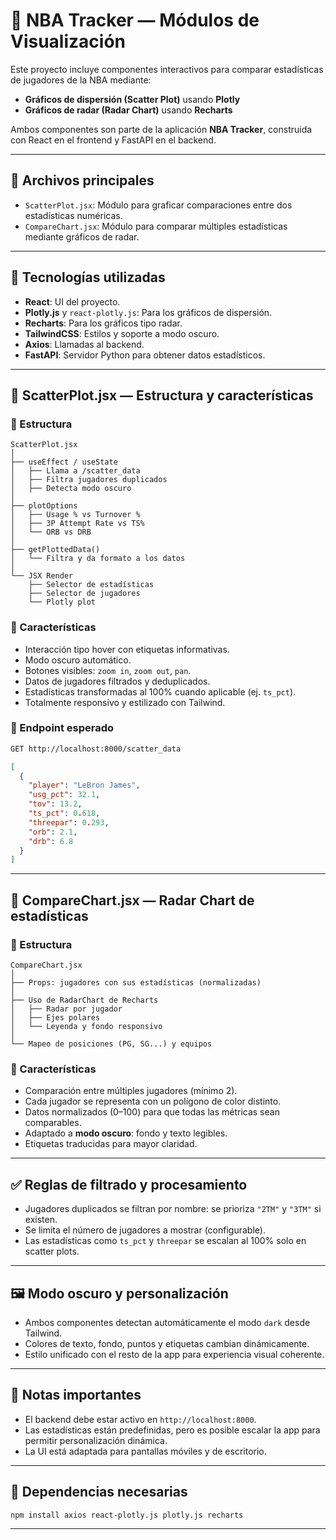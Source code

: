 # 🏀 NBA Tracker — Módulos de Visualización

Este proyecto incluye componentes interactivos para comparar estadísticas de jugadores de la NBA mediante:

- **Gráficos de dispersión (Scatter Plot)** usando **Plotly**
- **Gráficos de radar (Radar Chart)** usando **Recharts**

Ambos componentes son parte de la aplicación **NBA Tracker**, construida con React en el frontend y FastAPI en el backend.

---

## 📁 Archivos principales

- `ScatterPlot.jsx`: Módulo para graficar comparaciones entre dos estadísticas numéricas.
- `CompareChart.jsx`: Módulo para comparar múltiples estadísticas mediante gráficos de radar.

---

## 🔧 Tecnologías utilizadas

- **React**: UI del proyecto.
- **Plotly.js** y `react-plotly.js`: Para los gráficos de dispersión.
- **Recharts**: Para los gráficos tipo radar.
- **TailwindCSS**: Estilos y soporte a modo oscuro.
- **Axios**: Llamadas al backend.
- **FastAPI**: Servidor Python para obtener datos estadísticos.

---

## 🧩 ScatterPlot.jsx — Estructura y características

### 🔹 Estructura

```plaintext
ScatterPlot.jsx
│
├── useEffect / useState
│   ├── Llama a /scatter_data
│   ├── Filtra jugadores duplicados
│   ├── Detecta modo oscuro
│
├── plotOptions
│   ├── Usage % vs Turnover %
│   ├── 3P Attempt Rate vs TS%
│   └── ORB vs DRB
│
├── getPlottedData()
│   └── Filtra y da formato a los datos
│
└── JSX Render
    ├── Selector de estadísticas
    ├── Selector de jugadores
    └── Plotly plot
```

### 🔹 Características

- Interacción tipo hover con etiquetas informativas.
- Modo oscuro automático.
- Botones visibles: `zoom in`, `zoom out`, `pan`.
- Datos de jugadores filtrados y deduplicados.
- Estadísticas transformadas al 100% cuando aplicable (ej. `ts_pct`).
- Totalmente responsivo y estilizado con Tailwind.

### 🔹 Endpoint esperado

```bash
GET http://localhost:8000/scatter_data
```

```json
[
  {
    "player": "LeBron James",
    "usg_pct": 32.1,
    "tov": 13.2,
    "ts_pct": 0.618,
    "threepar": 0.293,
    "orb": 2.1,
    "drb": 6.8
  }
]
```

---

## 🧩 CompareChart.jsx — Radar Chart de estadísticas

### 🔹 Estructura

```plaintext
CompareChart.jsx
│
├── Props: jugadores con sus estadísticas (normalizadas)
│
├── Uso de RadarChart de Recharts
│   ├── Radar por jugador
│   ├── Ejes polares
│   └── Leyenda y fondo responsivo
│
└── Mapeo de posiciones (PG, SG...) y equipos
```

### 🔹 Características

- Comparación entre múltiples jugadores (mínimo 2).
- Cada jugador se representa con un polígono de color distinto.
- Datos normalizados (0–100) para que todas las métricas sean comparables.
- Adaptado a **modo oscuro**: fondo y texto legibles.
- Etiquetas traducidas para mayor claridad.

---

## ✅ Reglas de filtrado y procesamiento

- Jugadores duplicados se filtran por nombre: se prioriza `"2TM"` y `"3TM"` si existen.
- Se limita el número de jugadores a mostrar (configurable).
- Las estadísticas como `ts_pct` y `threepar` se escalan al 100% solo en scatter plots.

---

## 🖼️ Modo oscuro y personalización

- Ambos componentes detectan automáticamente el modo `dark` desde Tailwind.
- Colores de texto, fondo, puntos y etiquetas cambian dinámicamente.
- Estilo unificado con el resto de la app para experiencia visual coherente.

---

## 📌 Notas importantes

- El backend debe estar activo en `http://localhost:8000`.
- Las estadísticas están predefinidas, pero es posible escalar la app para permitir personalización dinámica.
- La UI está adaptada para pantallas móviles y de escritorio.

---


## 🔗 Dependencias necesarias

```bash
npm install axios react-plotly.js plotly.js recharts
```

---
